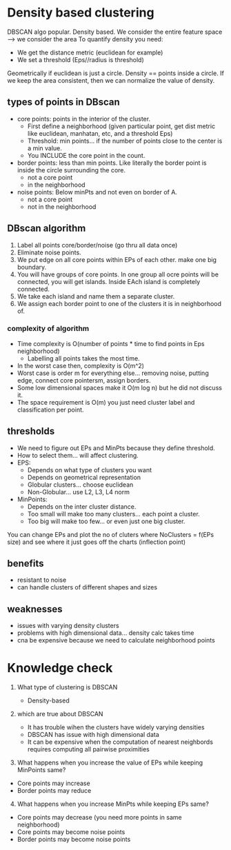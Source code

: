 # Density based clustering

DBSCAN algo popular.
Density based.
We consider the entire feature space --> we consider the area
To quantify density you need:

- We get the distance metric (euclidean for example)
- We set a threshold (Eps//radius is threshold)

Geometrically if euclidean is just a circle.
Density == points inside a circle.
If we keep the area consistent, then we can normalize the value of density.

## types of points in DBscan

- core points: points in the interior of the cluster.
  - First define a neighborhood (given particular point, get dist metric like euclidean, manhatan, etc, and a threshold Eps)
  - Threshold: min points... if the number of points close to the center is a min value.
  - You INCLUDE the core point in the count.
- border points: less than min points. Like literally the border point is inside the circle surrounding the core.
  - not a core point
  - in the neighborhood
- noise points: Below minPts and not even on border of A.
  - not a core point
  - not in the neighborhood

## DBscan algorithm

1. Label all points core/border/noise (go thru all data once)
2. Eliminate noise points.
3. We put edge on all core points within EPs of each other. make one big boundary.
4. You will have groups of core points. In one group all ocre points will be connected, you will get islands. Inside EAch island is completely connected.
5. We take each island and name them a separate cluster.
6. We assign each border point to one of the clusters it is in neighborhood of.

### complexity of algorithm

- Time complexity is O(number of points \* time to find points in Eps neighborhood)
  - Labelling all points takes the most time.
- In the worst case then, complexity is O(m^2)
- Worst case is order m for everything else... removing noise, putting edge, connect core pointersm, assign borders.
- Some low dimensional spaces make it O(m log n) but he did not discuss it.
- The space requirement is O(m) you just need cluster label and classification per point.

## thresholds

- We need to figure out EPs and MinPts because they define threshold.
- How to select them... will affect clustering.
- EPS:
  - Depends on what type of clusters you want
  - Depends on geometrical representation
  - Globular clusters... choose euclidean
  - Non-Globular... use L2, L3, L4 norm
- MinPoints:
  - Depends on the inter cluster distance.
  - Too small will make too many clusters... each point a cluster.
  - Too big will make too few... or even just one big cluster.

You can change EPs and plot the no of cluters where NoClusters = f(EPs size) and see where it just goes off the charts (inflection point)

## benefits

- resistant to noise
- can handle clusters of different shapes and sizes

## weaknesses

- issues with varying density clusters
- problems with high dimensional data... density calc takes time
- cna be expensive because we need to calculate neighborhood points

# Knowledge check

1. What type of clustering is DBSCAN

   - Density-based

2. which are true about DBSCAN

   - It has trouble wihen the clusters have widely varying densities
   - DBSCAN has issue with high dimensional data
   - It can be expensive when the computation of nearest neighbords requires computing all pairwise proximities

3. What happens when you increase the value of EPs while keeping MinPoints same?

- Core points may increase
- Border points may reduce

4. What happens when you increase MinPts while keeping EPs same?

- Core points may decrease (you need more points in same neighborhood)
- Core points may become noise points
- Border points may become noise points

